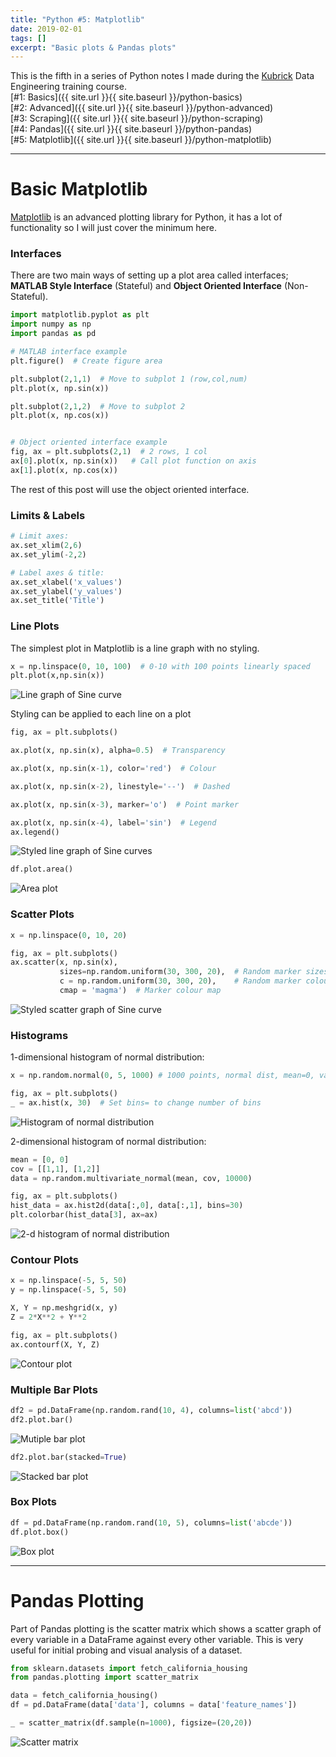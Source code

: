 ```yaml
---
title: "Python #5: Matplotlib"
date: 2019-02-01
tags: []
excerpt: "Basic plots & Pandas plots"
---
```


This is the fifth in a series of Python notes I made during the [Kubrick](https://kubrickgroup.com/) Data Engineering training course.    
[#1: Basics]({{ site.url }}{{ site.baseurl }}/python-basics)  
[#2: Advanced]({{ site.url }}{{ site.baseurl }}/python-advanced)  
[#3: Scraping]({{ site.url }}{{ site.baseurl }}/python-scraping)  
[#4: Pandas]({{ site.url }}{{ site.baseurl }}/python-pandas)  
[#5: Matplotlib]({{ site.url }}{{ site.baseurl }}/python-matplotlib)  

---
# Basic Matplotlib
[Matplotlib](https://matplotlib.org/) is an advanced plotting library for Python, it has a lot of functionality so I will just cover the minimum here.  

### Interfaces
There are two main ways of setting up a plot area called interfaces; **MATLAB Style Interface** (Stateful) and **Object Oriented Interface** (Non-Stateful).  

```python
import matplotlib.pyplot as plt
import numpy as np
import pandas as pd

# MATLAB interface example
plt.figure()  # Create figure area

plt.subplot(2,1,1)  # Move to subplot 1 (row,col,num)
plt.plot(x, np.sin(x))

plt.subplot(2,1,2)  # Move to subplot 2
plt.plot(x, np.cos(x))


# Object oriented interface example
fig, ax = plt.subplots(2,1)  # 2 rows, 1 col
ax[0].plot(x, np.sin(x))   # Call plot function on axis
ax[1].plot(x, np.cos(x))
```

The rest of this post will use the object oriented interface.

### Limits & Labels
```python
# Limit axes:
ax.set_xlim(2,6)
ax.set_ylim(-2,2)

# Label axes & title: 
ax.set_xlabel('x_values')
ax.set_ylabel('y_values')
ax.set_title('Title')
```

### Line Plots
The simplest plot in Matplotlib is a line graph with no styling.  

```python
x = np.linspace(0, 10, 100)  # 0-10 with 100 points linearly spaced
plt.plot(x,np.sin(x))
```  

<img src="{{ site.url }}{{ site.baseurl }}/assets/images/6-basic-line.PNG" alt="Line graph of Sine curve">

Styling can be applied to each line on a plot 

```python
fig, ax = plt.subplots()

ax.plot(x, np.sin(x), alpha=0.5)  # Transparency

ax.plot(x, np.sin(x-1), color='red')  # Colour

ax.plot(x, np.sin(x-2), linestyle='--')  # Dashed

ax.plot(x, np.sin(x-3), marker='o')  # Point marker

ax.plot(x, np.sin(x-4), label='sin')  # Legend
ax.legend()
```

<img src="{{ site.url }}{{ site.baseurl }}/assets/images/6-styled-line.PNG" alt="Styled line graph of Sine curves">

```python
df.plot.area()
```

<img src="{{ site.url }}{{ site.baseurl }}/assets/images/6-area.PNG" alt="Area plot">

### Scatter Plots
```python
x = np.linspace(0, 10, 20)

fig, ax = plt.subplots()
ax.scatter(x, np.sin(x), 
           sizes=np.random.uniform(30, 300, 20),  # Random marker sizes
           c = np.random.uniform(30, 300, 20),    # Random marker colours
           cmap = 'magma')  # Marker colour map
```

<img src="{{ site.url }}{{ site.baseurl }}/assets/images/6-scatter.PNG" alt="Styled scatter graph of Sine curve">

### Histograms
1-dimensional histogram of normal distribution:  
```python
x = np.random.normal(0, 5, 1000) # 1000 points, normal dist, mean=0, variance=5

fig, ax = plt.subplots()
_ = ax.hist(x, 30)  # Set bins= to change number of bins
``` 

<img src="{{ site.url }}{{ site.baseurl }}/assets/images/6-simple-hist.PNG" alt="Histogram of normal distribution">

2-dimensional histogram of normal distribution:  
```python
mean = [0, 0]
cov = [[1,1], [1,2]]
data = np.random.multivariate_normal(mean, cov, 10000)

fig, ax = plt.subplots()
hist_data = ax.hist2d(data[:,0], data[:,1], bins=30)
plt.colorbar(hist_data[3], ax=ax)
```
<img src="{{ site.url }}{{ site.baseurl }}/assets/images/6-2d-hist.PNG" alt="2-d histogram of normal distribution">

### Contour Plots
```python
x = np.linspace(-5, 5, 50)
y = np.linspace(-5, 5, 50)

X, Y = np.meshgrid(x, y)
Z = 2*X**2 + Y**2

fig, ax = plt.subplots()
ax.contourf(X, Y, Z)
```

<img src="{{ site.url }}{{ site.baseurl }}/assets/images/6-contour.PNG" alt="Contour plot">

### Multiple Bar Plots
```python
df2 = pd.DataFrame(np.random.rand(10, 4), columns=list('abcd'))
df2.plot.bar()
```

<img src="{{ site.url }}{{ site.baseurl }}/assets/images/6-multi-bar.PNG" alt="Mutiple bar plot">

```python
df2.plot.bar(stacked=True)
```

<img src="{{ site.url }}{{ site.baseurl }}/assets/images/6-stacked-bar.PNG" alt="Stacked bar plot">

### Box Plots
```python
df = pd.DataFrame(np.random.rand(10, 5), columns=list('abcde'))
df.plot.box()
```

<img src="{{ site.url }}{{ site.baseurl }}/assets/images/6-box.PNG" alt="Box plot">

---
# Pandas Plotting
Part of Pandas plotting is the scatter matrix which shows a scatter graph of every variable in a DataFrame against every other variable. This is very useful for initial probing and visual analysis of a dataset.  

```python
from sklearn.datasets import fetch_california_housing
from pandas.plotting import scatter_matrix

data = fetch_california_housing()
df = pd.DataFrame(data['data'], columns = data['feature_names'])

_ = scatter_matrix(df.sample(n=1000), figsize=(20,20))
```

<img src="{{ site.url }}{{ site.baseurl }}/assets/images/6-scatter-matrix.PNG" alt="Scatter matrix">